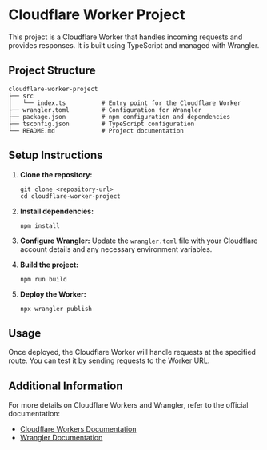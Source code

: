 # Cloudflare Worker Project

This project is a Cloudflare Worker that handles incoming requests and provides responses. It is built using TypeScript and managed with Wrangler.

## Project Structure

```
cloudflare-worker-project
├── src
│   └── index.ts          # Entry point for the Cloudflare Worker
├── wrangler.toml         # Configuration for Wrangler
├── package.json          # npm configuration and dependencies
├── tsconfig.json         # TypeScript configuration
└── README.md             # Project documentation
```

## Setup Instructions

1. **Clone the repository:**
   ```
   git clone <repository-url>
   cd cloudflare-worker-project
   ```

2. **Install dependencies:**
   ```
   npm install
   ```

3. **Configure Wrangler:**
   Update the `wrangler.toml` file with your Cloudflare account details and any necessary environment variables.

4. **Build the project:**
   ```
   npm run build
   ```

5. **Deploy the Worker:**
   ```
   npx wrangler publish
   ```

## Usage

Once deployed, the Cloudflare Worker will handle requests at the specified route. You can test it by sending requests to the Worker URL.

## Additional Information

For more details on Cloudflare Workers and Wrangler, refer to the official documentation:

- [Cloudflare Workers Documentation](https://developers.cloudflare.com/workers/)
- [Wrangler Documentation](https://developers.cloudflare.com/workers/wrangler/)